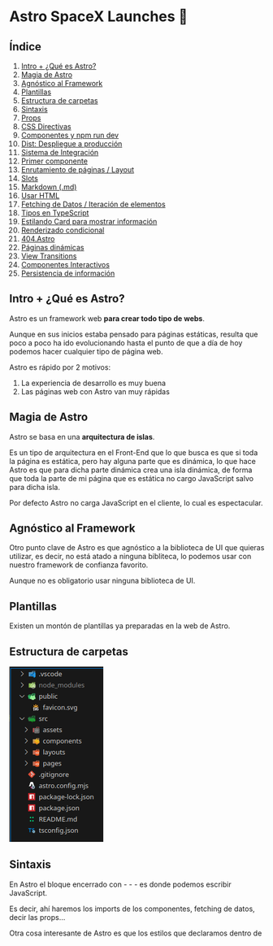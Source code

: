 # Astro SpaceX Launches 🚀

## Índice

1. [Intro + ¿Qué es Astro?](#intro--qué-es-astro)
2. [Magia de Astro](#magia-de-astro)
3. [Agnóstico al Framework](#agnóstico-al-framework)
4. [Plantillas](#plantillas)
5. [Estructura de carpetas](#estructura-de-carpetas)
6. [Sintaxis](#sintaxis)
7. [Props](#props)
8. [CSS Directivas](#css-directivas)
9. [Componentes y npm run dev](#componentes-y-npm-run-dev)
10. [Dist: Despliegue a producción](#dist-despligue-a-producción)
11. [Sistema de Integración](#sistema-de-integración)
12. [Primer componente](#primer-componente)
13. [Enrutamiento de páginas / Layout](#enrutamiento-de-páginas--layout)
14. [Slots](#slots-nombrados-text-by-default)
15. [Markdown (.md)](#markdown-md)
16. [Usar HTML](#usar-html)
17. [Fetching de Datos / Iteración de elementos](#fetching-de-datos--iteración-de-elementos)
18. [Tipos en TypeScript](#tipos-en-typescript)
19. [Estilando Card para mostrar información](#estilando-card-para-mostrar-información)
20. [Renderizado condicional](#renderizado-condicional)
21. [404.Astro](#404astro)
22. [Páginas dinámicas](#páginas-dinámicas-getstaticpaths)
23. [View Transitions](#view-transitions-introducción)
24. [Componentes Interactivos](#componentes-interactivos-las-islas)
25. [Persistencia de información](#persistencia-de-información)

## Intro + ¿Qué es Astro?

Astro es un framework web **para crear todo tipo de webs**.

Aunque en sus inicios estaba pensado para páginas estáticas, resulta que poco a poco ha ido evolucionando hasta el punto de que a día de hoy podemos hacer cualquier tipo de página web.

Astro es rápido por 2 motivos:

1. La experiencia de desarrollo es muy buena
2. Las páginas web con Astro van muy rápidas

## Magia de Astro

Astro se basa en una **arquitectura de islas**.

Es un tipo de  arquitectura en el Front-End que lo que busca es que si toda la página es estática, pero hay alguna parte que es dinámica, lo que hace Astro es que para dicha parte dinámica crea una isla dinámica, de forma que toda la parte de mi página que es estática no cargo JavaScript salvo para dicha isla.

Por defecto Astro no carga JavaScript en el cliente, lo cual es espectacular.

## Agnóstico al Framework

Otro punto clave de Astro es que agnóstico a la biblioteca de UI que quieras utilizar, es decir, no está atado a ninguna bibliteca, lo podemos usar con nuestro framework de confianza favorito.

Aunque no es obligatorio usar ninguna biblioteca de UI.

## Plantillas

Existen un montón de plantillas ya preparadas en la web de Astro. 

## Estructura de carpetas

![image.png](.github/assets/image.png)

## Sintaxis

En Astro el bloque encerrado con - - - es donde podemos escribir JavaScript.

Es decir, ahí haremos los imports de los componentes, fetching de datos, decir las props…

Otra cosa interesante de Astro es que los estilos que declaramos dentro de <style> tienen scope, es decir, están siendo utilizados únicamente sobre el propio componente.

## Props

Astro cuenta con una variable global llamada “Astro” que podemos usar en todos los archivos .astro y que contiene diversa información como los props, las cookies, parámetros, nos da la posibilidad de redirigir, informacion del sitio, etc.

En Astro podemos definir los props así:

```jsx
---
// Usage: <GreetingHeadline greeting="Howdy" name="Partner" />
const { greeting, name } = Astro.props;
---
<h2>{greeting}, {name}!</h2>
```

Los cuales se usan así:

```jsx
---
import GreetingHeadline from './GreetingHeadline.astro';
const name = 'Astro';
---
<h1>Greeting Card</h1>
<GreetingHeadline greeting="Hi" name={name} />
<p>I hope you have a wonderful day!</p>
```

Pero también nos permite definir los props usando TypeScript con un tipo de interfaz llamada Props, que es lo que vamos a hacer nosotros:

```jsx
---
interface Props {
  name: string;
  greeting?: string;
}

const { greeting = "Hello", name } = Astro.props;
---
<h2>{greeting}, {name}!</h2>
```

Por supuesto a los props les podemos poner valores por defecto:

```jsx
---
const { greeting = "Hello", name = "Astronaut" } = Astro.props;
---
<h2>{greeting}, {name}!</h2>
```

En nuestra aplicación vamos a crear un prop para el Layout de forma que podamos pasarle el title. Layout.astro:

```jsx
---
import "../styles/global.css"

interface Props {
	title: string
}

const { title } = Astro.props;

---

<!doctype html>
<html lang="en">
	<head>
		<meta charset="UTF-8" />
		<meta name="viewport" content="width=device-width" />
		<link rel="icon" type="image/svg+xml" href="/favicon.svg" />
		<meta name="generator" content={Astro.generator} />
		<title>{title}</title>
	</head>
	<body>
		<slot />
	</body>
</html>

<style>
	html,
	body {
		margin: 0;
		width: 100%;
		height: 100%;
		background-color: black;
		color: white;
	}
</style>
```

De forma que en el index.astro usamos el layout estableciendo el title por medio del prop:

```jsx
---
import Layout from '../layouts/Layout.astro';
---

<Layout title="SpaceX Launches">
	<main>
	</main>
</Layout>

```

## CSS Directivas

En Astro podemos hacer estilos globales, con <style is:global>.

Con <style is:inline> dejaríamos el estilo en el HTML para no procesarlo.

Pero con <style> lo estaríamos procesando y haciendo que sólo funcione en el propio componente.

## Componentes y npm run dev

Una de las cosas buenas que tiene Astro es que no tiene casi boilerplate, es decir, te ahorra código a la hora de crear componentes, ya que no tienes que poner export function ni nada, por lo que nos evita ese código repetitivo a la hora de crear componentes.

Obviamente Astro ya tiene todo lo que sería fast refresh, hot mode replacement, por lo que guardas y ya ves directamente los cambios.

## Dist: Despliegue a producción

Si hacemos npm run build y accedemos al directorio generado dist, veremos que no hay ningún archivo de JavaScript, ya que como hemos comentado anteriormente por defecto no utiliza JavaScript.

![image.png](.github/assets/image%201.png)

## Sistema de Integración

En Astro existe un sistema de integración que simplemente ejecutando un comando nos permite añadir nuestros frameworks de referencia.

En este caso, vamos a instalar TailwindCSS:

## Primer componente

Vamos a crear nuestro primer componente, concretamente el header de nuestra aplicación en un archivo llamado Header.astro en el directorio components:

```jsx
---
console.log('javascript')
---

<header class="py-8 px-4 mx-auto max-w-xl lg:py-16 lg:px-6">
  <div class="mx-auto text-center mb-8 lg:mb-16">
    <h2 class="mb-4 text-5xl tracking-tight font-extrabold text-white">
      SpaceX launches 🚀
    </h2>
    <p class="font-light text-gray-500 sm:text-xl dark:text-gray-400">
      All the information about SpaceX launches
    </p>
  </div>

  <nav class="flex flex-col items-center justify-between w-full text-center md:flex-row">
    <a class="text-white" href="/">Últimos lanzamientos</a>
    <a class="text-white" href="/oldest">Los más viejos</a>
  </nav>
</header>
```

De momento nuestra aplicación luce así:

![image.png](.github/assets/image%202.png)

![image.png](.github/assets/image%203.png)

## Enrutamiento de páginas / Layout

Ahora vamos a tratar de conseguir que en todas las páginas se vea el mismo header que acabamos de crear.

index.astro

```jsx
---
import Layout from '../layouts/Layout.astro';
---

<Layout title="SpaceX Launches">
	La página principal
</Layout>

```

about.astro

```jsx
---
import Layout from "../layouts/Layout.astro"
---

<Layout title="About the project">
  <h1>About the project</h1>
  
  <p>The SpaceX launches project is a demo for the Astro course</p>
</Layout>
```

Layout.astro

```jsx
---
import Header from "../components/Header.astro";
import "../styles/global.css"

interface Props {
	title: string
}

const { title } = Astro.props;

---

<!doctype html>
<html lang="en">
	<head>
		<meta charset="UTF-8" />
		<meta name="viewport" content="width=device-width" />
		<link rel="icon" type="image/svg+xml" href="/favicon.svg" />
		<meta name="generator" content={Astro.generator} />
		<title>{title}</title>
	</head>
	<body class="bg-gray-900 min-h-screen pb-32">
		<Header />
		<main class="max-w-5xl px-4 m-auto">
			<slot />
		</main>
	</body>
</html>

<style is:global>
	html{
		color-scheme: dark light; /* Con esta propiedad indicamos que queremos usar el modo oscuro y que todos los colores se adecuen al modo oscuro */
	}
</style>

```

¡Ojo con esto! Que la propiedad color-scheme no te establece el color del texto.

![image.png](.github/assets/image%204.png)

## Slots (nombrados, text by default)

Vamos a ver cómo funciona el tema de los slots, porque es mucho más potente de lo que parece.

No solo es el tema del children.

Y es que los slots en Astro pueden estar nombrados, es decir, podemos agregar nombre al slot.

Para mostrar su potencial vamos a ver un ejemplo en el que con 2 slots nombrados podemos indicar en qué posición se tiene que poner, es decir, le decimos que asigne dicho elemento svg al hueco que tiene el nombre “before” o “after”.

Creamos un nuevo componente HeaderButton.astro

```jsx
---
interface Props {
  href: string;
}

const { href } = Astro.props;
---

<a href={href}
class="flex-row justify-center text-white cursor-pointer
hover:bg-slate-700 focus:ring-4 focus:outline-none focus:ring-[#1da1f2]/50
font-medium rounded-lg px-5 py-2.5 text-center inline-flex items-center
dark:focus:ring-[#1da1f2]/55 mr-2 mb-2 hover:shadow-lg transition-all
duration-200 ease-in-out hover:scale-110 scale-90 gap-x-2 opacity-70
hover:opacity-100">
  <slot name="before" />
  <slot />
  <slot name="after" />
</a>
```

Y en el Header.astro

```jsx
---
import HeaderButton from "./HeaderButton.astro"

console.log('javascript')
---

<header class="py-8 px-4 mx-auto max-w-xl lg:py-16 lg:px-6">
  <div class="mx-auto text-center mb-8 lg:mb-16">
    <h2 class="mb-4 text-5xl tracking-tight font-extrabold text-white">
      SpaceX launches 🚀
    </h2>
    <p class="font-light text-gray-500 sm:text-xl dark:text-gray-400">
      All the information about SpaceX launches
    </p>
  </div>

  <nav class="flex flex-col items-center justify-between w-full text-center md:flex-row">
    <HeaderButton href="/">
      <svg 
        slot="before"
        width="24"
        height="24"  
        viewBox="0 0 24 24"  
        fill="none"  
        stroke="currentColor"  
        stroke-width="2"  
        stroke-linecap="round"  
        stroke-linejoin="round"  
      >
        <path stroke="none" d="M0 0h24v24H0z" fill="none"/>
        <path d="M4 13a8 8 0 0 1 7 7a6 6 0 0 0 3 -5a9 9 0 0 0 6 -8a3 3 0 0 0 -3 -3a9 9 0 0 0 -8 6a6 6 0 0 0 -5 3" />
        <path d="M7 14a6 6 0 0 0 -3 6a6 6 0 0 0 6 -3" />
        <path d="M15 9m-1 0a1 1 0 1 0 2 0a1 1 0 1 0 -2 0" />
      </svg>
      Últimos lanzamientos
    </HeaderButton>
    <HeaderButton href="/about">
      <!-- Con slot estamos indicando en qué posición queremos que se coloque el icono utilizando slots nombrados -->
      <svg
        slot="before" 
        width="24"  
        height="24" 
        viewBox="0 0 24 24" 
        fill="none"  
        stroke="currentColor"
        stroke-width="2" 
        stroke-linecap="round" 
        stroke-linejoin="round"
      >
          <path stroke="none" d="M0 0h24v24H0z" fill="none"/>
          <path d="M3 12a9 9 0 1 0 18 0a9 9 0 0 0 -18 0" />
          <path d="M12 9h.01" />
          <path d="M11 12h1v4h1" />
      </svg>
      Sobre el proyecto
    </HeaderButton>
    <HeaderButton href="/oldest">
      <svg 
        slot="before"
        width="24"
        height="24"  
        viewBox="0 0 24 24"  
        fill="none"  
        stroke="currentColor"  
        stroke-width="2"  
        stroke-linecap="round"  
        stroke-linejoin="round"  
      >
        <path stroke="none" d="M0 0h24v24H0z" fill="none"/>
        <path d="M20.984 12.535a9 9 0 1 0 -8.431 8.448" />
        <path d="M12 7v5l3 3" /><path d="M19 16v6" />
        <path d="M22 19l-3 3l-3 -3" />
      </svg>
      Los más viejos
    </HeaderButton>
  </nav>
</header>
```

![image.png](.github/assets/image%205.png)

Una cosa que debemos saber de los slots es el tema del contenido por defecto, imáginate que por lo que sea el slot no recibe nada y queremos tener un valor por defecto, para ello lo que podemos hacer es poner un texto por defecto, o html o un componente ahí, o lo que tú quieras, entonces lo que va a hacer esto es que en caso de no le pasemos un slot:

HeaderButton.astro

```jsx
<a class="flex-row justify-center text-white cursor-pointer
hover:bg-slate-700 focus:ring-4 focus:outline-none focus:ring-[#1da1f2]/50
font-medium rounded-lg px-5 py-2.5 text-center inline-flex items-center
dark:focus:ring-[#1da1f2]/55 mr-2 mb-2 hover:shadow-lg transition-all
duration-200 ease-in-out hover:scale-110 scale-90 gap-x-2 opacity-70
hover:opacity-100">
  <slot name="before" />
  <slot>Un texto por defecto</slot>
  <slot name="after" />
</a>
```

Header.astro donde hemos quitado el texto que estába en la zona marcada en rojo al último HeaderButton:

![image.png](.github/assets/image%206.png)

Resultado:

![image.png](.github/assets/image%207.png)

<aside>
💡

Esto del contenido por defecto, se puede hacer tanto para los slots nombrados como para los normales.

</aside>

## Markdown (.md)

Astro es totalmente compatible con Markdown, de cero, sin instalar nada.

En los archivos Markdown se puede usar una cosa llamada front matter que nos permite indicar características, en este caso vamos a indicar el title y el layout que queremos que utilice:

```markdown
---
  title: 'Contenido de la página'
  layout: "../layouts/Layout.astro"
---

# Esto es un ejemplo de artículo

lorem ipsum dolor sit amet, consectetur adipiscing elit. 

## Subtítulo

lorem ipsum dolor sit amet, consectetur adipiscing elit.

## Subtítulo 2

```javascript
function () {
    console.log('Hola mundo');
}
```
```

Astro además tiene una cosa llamada Content Collections que está pensado para casos en los que casi todo tu contenido va a ser con Markdown. 

Y nos permite definir colecciones, qué campos tienen las colecciones, decirle cuál es el esquema (schema), es decir, para poder definir qué campos necesitamos en el front matter, si hay que pasar una imágen, si hay que poner tags, además le podemos definir qué layour por defecto está utilizando. 

Y lo mejor es que podemos tener diferentes colecciones, para los posts del blog, para autores, para archivos, vídeos, podcast. 

## Usar HTML

En Astro podemos usar HTML.

Cremos un archivo ejemplo.html dentro del directorio pages:

```markdown
<h1>
  Un ejemplo de html 
</h1>
```

![image.png](.github/assets/image%208.png)

## Fetching de Datos / Iteración de elementos

Vamos a crear un nuevo componente para los launches y de paso vamos a ver cómo hacemos fetching de datos.

<aside>
💡

Astro no ejecuta nada de JavaScript en la parte del cliente, lo hace en la parte del servidor o en tiempo de compilación.

</aside>

```jsx
---
const res = await fetch('https://api.spacexdata.com/v5/launches/query', {
  method: 'POST',
  headers: {
    'Content-Type': 'application/json',
  },
  body: JSON.stringify({
    query: {},
    options: {
      sort: {
          date_unix: "asc", // Ordenar por fecha de forma ascendente (date_unix es un campo del json devuelto)
      },
      limit: 12,
    },
  }),
});

const data = await res.json();

console.log(data);
---

<div class="grid gap-8 sm:grid-cols-2 lg:grid-cols-3">
  <article>
    
  </article>
</div>
```

## Tipos en TypeScript

Vamos a usar quicktype para tener tipado en el json para cuando accedamos a los datos.

Para ello nos copiamos la salida por terminal del console.log(data), nos vamos a quicktype y le decimos que lo pase a TypeScript con las 3 opciones que he marcado:

![image.png](.github/assets/image%209.png)

Nos copiamos el código haciendo click en “Copy Code” y lo pasamos a un nuevo archivo llamado “api.ts” dentro un directorio nuevo en src llamado “types”:

```tsx
export type APISpaceXResponse = {
    docs:          Doc[];
    totalDocs:     number;
    offset:        number;
    limit:         number;
    totalPages:    number;
    page:          number;
    pagingCounter: number;
    hasPrevPage:   boolean;
    hasNextPage:   boolean;
    prevPage:      null;
    nextPage:      number;
}

export type Doc = {
    fairings:              Fairings | null;
    links:                 Links;
    static_fire_date_utc:  Date | null;
    static_fire_date_unix: number | null;
    net:                   boolean;
    window:                number;
    rocket:                Rocket;
    success:               boolean;
    failures:              Failure[];
    details:               null | string;
    crew:                  any[];
    ships:                 string[];
    capsules:              string[];
    payloads:              string[];
    launchpad:             Launchpad;
    flight_number:         number;
    name:                  string;
    date_utc:              Date;
    date_unix:             number;
    date_local:            Date;
    date_precision:        DatePrecision;
    upcoming:              boolean;
    cores:                 Core[];
    auto_update:           boolean;
    tbd:                   boolean;
    launch_library_id:     null;
    id:                    string;
}

export type Core = {
    core:            string;
    flight:          number;
    gridfins:        boolean;
    legs:            boolean;
    reused:          boolean;
    landing_attempt: boolean;
    landing_success: boolean | null;
    landing_type:    null | string;
    landpad:         null;
}

export enum DatePrecision {
    Hour = "hour",
}

export type Failure = {
    time:     number;
    altitude: number | null;
    reason:   string;
}

export type Fairings = {
    reused:           boolean | null;
    recovery_attempt: boolean | null;
    recovered:        boolean | null;
    ships:            any[];
}

export enum Launchpad {
    The5E9E4501F509094Ba4566F84 = "5e9e4501f509094ba4566f84",
    The5E9E4502F509092B78566F87 = "5e9e4502f509092b78566f87",
    The5E9E4502F5090995De566F86 = "5e9e4502f5090995de566f86",
}

export type Links = {
    patch:      Patch;
    reddit:     Reddit;
    flickr:     Flickr;
    presskit:   null | string;
    webcast:    string;
    youtube_id: string;
    article:    string;
    wikipedia:  string;
}

export type Flickr = {
    small:    any[];
    original: any[];
}

export type Patch = {
    small: string;
    large: string;
}

export type Reddit = {
    campaign: null;
    launch:   null | string;
    media:    null;
    recovery: null;
}

export enum Rocket {
    The5E9D0D95Eda69955F709D1Eb = "5e9d0d95eda69955f709d1eb",
    The5E9D0D95Eda69973A809D1Ec = "5e9d0d95eda69973a809d1ec",
}

```

Esto es una buena idea porque ahora tenemos autocompletado y es más fácil manejar la información recibida.

Ahora vamos a crear un componente para mostrar las “cartas de los lanzamientos”.

CardLaunch.astro

```jsx
---
interface Props {
  id: string
  name: string
  img: string
  success: boolean
  flightNumber: number
  details: string
}

const { success, flightNumber, img, id, details } = Astro.props
const successText = success ? "Éxito" : "Fracaso"
---

<a href={`/launch/${id}`}
  class="rounded-lg border shadow-md bg-gray-800 border-gray-700
  hover:scale-105 hover:bg-gray-700 hover:border-gray-500 transition flex flex-col"
>
  <picture class="flex justify-center p-4">
    <img src={img} alt={`Patch for launch ${id}`} class="rounded-lg mb-5" />
  </picture>

  <header class="p-4 flex-grow">
    <span class={`text-xs font-semibold mr-2 px-2.5 py-0.5 rounded ${success ? "bg-green-200 text-green-900" : "bg-red-200 text-red-900"}`}>
      {successText}
    </span>

    <h2 class="my-2 text-2xl font-bold tracking-tight text-white">
      Flight #{flightNumber}
    </h2>

    <p class="mb-4 font-light text-gray-400">
      {details?.length > 100 ? details.slice(0, 100) + "..." : details}
    </p>
  </header>
</a>
```

Recorremos el array de lanzamientos y mostramos la imagen y el título de cada uno en Launches.astro:

```jsx
---
import { type APISpaceXResponse } from "../types/api";

const res = await fetch('https://api.spacexdata.com/v5/launches/query', {
  method: 'POST',
  headers: {
    'Content-Type': 'application/json',
  },
  body: JSON.stringify({
    query: {},
    options: {
      sort: {
          date_unix: "asc", // Ordenar por fecha de forma ascendente (date_unix es un campo del json devuelto)
      },
      limit: 12,
    },
  }),
});

const { docs: launches } = (await res.json()) as APISpaceXResponse;
---

<div class="grid gap-8 sm:grid-cols-2 lg:grid-cols-3">
  {
    launches.map((launch) => (
      <article>
        <img src={launch.links.patch.small} alt="" />
        <h2>Launch #{launch.id}</h2>
      </article>
    ))
  }
</div>
```

Estado actual de la aplicación:

![image.png](.github/assets/image%2010.png)

## Estilando Card para mostrar información

CardLaunch.astro

```jsx
---
interface Props {
  id: string
  details: string | null
  img: string
  success: boolean
  flightNumber: number
}

const { success, flightNumber, img, id, details } = Astro.props
const successText = success ? "Éxito" : "Fracaso"
---

<a href={`/launch/${id}`}
  class="rounded-lg border shadow-md bg-gray-800 border-gray-700
  hover:scale-105 hover:bg-gray-700 hover:border-gray-500 transition flex flex-col"
>
  <picture class="flex justify-center p-4">
    <img src={img} alt={`Patch for launch ${id}`} class="rounded-lg mb-5" />
  </picture>

  <header class="p-4 flex-grow">
    <span class={`text-xs font-semibold mr-2 px-2.5 py-0.5 rounded`}>
      Por hacer
    </span>

    <h2 class="my-2 text-2xl font-bold tracking-tight text-white">
      Flight #{flightNumber}
    </h2>

    <p class="mb-4 font-light text-gray-400">
      {details != null && details?.length > 100 ? details.slice(0, 100) + "..." : details}
    </p>
  </header>
</a>
```

Launches.astro

```jsx
---
import { type APISpaceXResponse } from "../types/api";
import CardLaunch from "../components/CardLaunch.astro";

const res = await fetch('https://api.spacexdata.com/v5/launches/query', {
  method: 'POST',
  headers: {
    'Content-Type': 'application/json',
  },
  body: JSON.stringify({
    query: {},
    options: {
      sort: {
          date_unix: "asc", // Ordenar por fecha de forma ascendente (date_unix es un campo del json devuelto)
      },
      limit: 12,
    },
  }),
});

const { docs: launches } = (await res.json()) as APISpaceXResponse;
---

<div class="grid gap-8 sm:grid-cols-2 lg:grid-cols-3">
  {
    launches.map(
      ({id, links, details, flight_number: flightNumber, success}) => (
        <CardLaunch
          id={id}
          img={links.patch.small}
          details={details}
          flightNumber={flightNumber}
          success={success}
        />
      ) 
    )
  }
</div>
```

Estado actual de la aplicación:

![image.png](.github/assets/image%2011.png)

## Renderizado condicional

En Astro existe una utilidad llamada class:list a la cual le podemos pasar un array en el que indicamos por ejemplo, qué clases de Tailwind se aplicarán siempre y cuales de forma condicional.

Esto nos ahorra tener que usar un template string y además queda de una forma más declarativa.

CardLaunch.astro

```jsx
---
interface Props {
  id: string
  details: string | null
  img: string
  success: boolean
  flightNumber: number
}

const { success, flightNumber, img, id, details } = Astro.props
const launchStatus = success ? "Success" : "Failure"
---

<a href={`/launch/${id}`}
  class="rounded-lg border shadow-md bg-gray-800 border-gray-700
  hover:scale-105 hover:bg-gray-700 hover:border-gray-500 transition flex flex-col"
>
  <picture class="flex justify-center p-4">
    <img src={img} alt={`Patch for launch ${id}`} class="rounded-lg mb-5" />
  </picture>

  <header class="p-4 flex-grow">
    <span
      class:list={[
        "text-xs font-semibold mr-2 px-2.5 py-0.5 rounded",
        {
          "bg-green-400 text-green-900": success,
          "bg-red-400 text-red-900": !success
        }
      ]}
      >{launchStatus}
    </span>

    <h2 class="my-2 text-2xl font-bold tracking-tight text-white">
      Flight #{flightNumber}
    </h2>

    <p class="mb-4 font-light text-gray-400">
      {details != null && details?.length > 100 ? details.slice(0, 100) + "..." : details}
    </p>
  </header>
</a>
```

Estado actual de la aplicación:

![image.png](.github/assets/image%2012.png)

## 404.Astro

Obviamente si hacemos click en uno de los launches las páginas todavía no funcionan:

![image.png](.github/assets/image%2013.png)

Así que vamos a configurar una página para el error 404:

```jsx
---
import Layout from '../layouts/Layout.astro';
---

<Layout title="404 Not Found">
  <div class="flex flex-col justify-center items-center">
    <h1 class="text-white text-3xl text-center">Esta página no existe...</h1>
    <img src="https://midu.dev/images/this-is-fine-404.gif" alt="404 Image" />
  </div>
</Layout>
```

Resultado:

![image.png](.github/assets/image%2014.png)

## Dudas

**¿En qué momento sabes que debes agregar un framework como Vue o React?**

Cuando necesitas interactividad.

**¿Cómo se hace para que el fetching de datos se actualice, ya que desplegado obtendrá los datos una vez, en el momento de la compilación?**

De momento con todo lo que hemos implementado, si hiciéramos un npm run build, en el directorio dist habrá 0 JavaScript, es simplemente estático, entonces claro, eso significa que cada vez que queramos que los datos se actualicen, tendremos que hacer otro despliegue a producción para poder los nuevos cambios, es decir, otro npm run build, porque en el html generado no hay nada de JavaScript para traerse los datos actualizados.

Lo que habría que hacer es simplemente ir haciendo despliegue cada 5, 10, dependiendo de lo que queramos hacer.

Aunque también es cierto que podemos tener un modo de Server Sider Rendering (SSR) y podemos cachear y todo esto.

También muchas veces podemos hacer cosas estáticas, y con una github action o lo que sea podemos hacer que se vaya refrescando y regenerando el deploy, cada 5, 10, 30 minutos, dependiendo del caso, pero no tiene esa granularidad de decir a nivel de página que haga un revalidate y tal, para eso necesitaríamos ya el modo de servidor.

Nota: Se puede desplegar Astro en cualquier hosting en el modo servidor o en el modo estático, de hecho en el modo estático esto sería directamente arrastrar los ficheros y lo tendríamos.

## Páginas dinámicas (getStaticPaths)

Vamos a pasar el fetching de datos a una nueva carpeta llamada “services”, en un nuevo archivo llamado “spacex.ts”, de forma que podamos reutilizar dicha implementación donde queramos, y además vamos a añadir la lógica para recuperar un launch por id.

spacex.ts

```tsx
import { type Doc, type APISpaceXResponse } from "../types/api";

export const getLaunchById = async ({id}: {id: string}) => {
  const res = await fetch(`https://api.spacexdata.com/v5/launches/${id}`) 
  
  const launch = (await res.json()) as Doc;
  return launch
} 

export const getLatestLaunches = async () => {
  const res = await fetch('https://api.spacexdata.com/v5/launches/query', {
    method: 'POST',
    headers: {
      'Content-Type': 'application/json',
    },
    body: JSON.stringify({
      query: {},
      options: {
        sort: {
            date_unix: "asc", // Ordenar por fecha de forma ascendente (date_unix es un campo del json devuelto)
        },
        limit: 12,
      },
    }),
  });
  
  const { docs: launches } = (await res.json()) as APISpaceXResponse;
  return launches
} 
```

Launches.astro

```jsx
---
import CardLaunch from "../components/CardLaunch.astro";
import { getLatestLaunches } from "../services/spacex";

const launches = await getLatestLaunches();
---

<div class="grid gap-8 sm:grid-cols-2 lg:grid-cols-3">
  {
    launches.map(
      ({id, links, details, flight_number: flightNumber, success}) => (
        <CardLaunch
          id={id}
          img={links.patch.small}
          details={details}
          flightNumber={flightNumber}
          success={success}
        />
      ) 
    )
  }
</div>
```

Vamos a crear una página con una ruta dinámica.

[id].astro

```jsx
---
import Layout from "../../layouts/Layout.astro"
import { getLatestLaunches, getLaunchById } from "../../services/spacex"

const { id } = Astro.params

/*
if (!id) { // solo para el servidor
  Astro.redirect("/")
}
*/

let launch = null
if (id) {
  launch = await getLaunchById({ id })
}

export async function getStaticPaths() {
  // llamar a una API externa para saber todas las ids que debes generar

  const launches = await getLatestLaunches()

  return launches.map(launch => ({
    params: { id: launch.id }
  }))
}

---

<Layout title={`Lanzamiento ${id}`}>
  <article>
    {launch?.id}
  </article>
</Layout>
```

Lo que marco en azul es correcto para cuando antes de que el usuario entre a la página conoces todas las páginas, servicios, productos que quieres servir y son limitados. Que pueden ser decenas, centenas, pero que no son ilimitados, es un número finito y conocido antes de que el usuario pueda navegar.

Por ejemplo, una tienda online que tenga 50 productos, pues tiene todo el sentido del mundo que hagamos lo marcado en azul, porque vas a generar 50 páginas, es decir, cuando hagamos npm run build, se van a generar 50 páginas estáticas y claro el contenido va a cargar superrápido, pero claro lo malo es que si fuesen 5 millones de productos no tendría sentido.

En resumen, esto sería correcto para un número finito y conocido antes de que el usuario entre.

No tiene sentido por ejemplo para una página que sea dinámica, es decir, que esté constantemente cambiando, como por ejemplo twitter. Porque en ese caso, los tweets son muy dinámicos, no paran de crearse, estaría constantemente creando páginas estáticas y no terminaría nunca. No tiene sentido.

Entonces, ¿Qué podemos hacer en el caso en que no queramos hacer esto?

Puesto que esta sería la forma estática. Pero Astro también puede funcionar en el servidor.

## Páginas dinámicas (forma SSR)

<aside>
💡

**Removed: `hybrid` rendering mode**

In Astro v4.x, Astro provided three rendering `output` rendering modes: `'static'`, `'hybrid'`, and `'server'`

Astro v5.0 merges the `output: 'hybrid'` and `output: 'static'` configurations into one single configuration (now called `'static'`) that works the same way as the previous hybrid option.

It is no longer necessary to specify `output: 'hybrid'` in your Astro config to use server-rendered pages. The new `output: 'static'` has this capability included.

Astro will now automatically allow you to opt out of prerendering in your static site with no change to your output configuration required. Any page route or endpoint can include `export const prerender = false` to be server-rendered on demand, while the rest of your site is statically generated.

</aside>

Como hemos dicho no es obligatorio funcionar siempre de forma estática con Astro.

Por ello vamos a ver cómo activar en Astro el modo servidor o SSR.

**¿Cuáles podríamos tener?**

Podríamos tener el modo server para que sea 100% server side, pero si por lo que sea hay una parte que sí que te interesa que sea estática y otra parte que te interesa que sea dinámica, existe un modo llamado “hybrid”, **que tras la actualización a Astro 5 es el modo por defecto y lo mismo que el modo static**.

Por defecto se prerenderiza como hemos visto hasta ahora de forma estática, pero puedes optar por salir de esto para cada una de las páginas.

Es decir, si queremos que una página funcione en modo servidor, sólo tendríamos que indicarle en la parte - - -, la siguiente línea de código:

```jsx
export const prerender = false // server side rendering
```

Pero ahora vamos a probar el modo server:

```jsx
// @ts-check
import { defineConfig } from 'astro/config';

import tailwindcss from '@tailwindcss/vite';

// https://astro.build/config
export default defineConfig({
  vite: {
    plugins: [tailwindcss()]
  },
  output: 'server'
});
```

Y ahora como se puede ver ya no nos hace falta la función getStaticPaths en [id].astro

```jsx
---
import Layout from "../../layouts/Layout.astro"
// import { getLatestLaunches, getLaunchById } from "../../services/spacex"
import { getLaunchById } from "../../services/spacex"

const { id } = Astro.params

/*
if (!id) { // solo para el servidor
  Astro.redirect("/")
}
*/

let launch = null
if (id) {
  launch = await getLaunchById({ id })
}

/*
export async function getStaticPaths() {
  // llamar a una API externa para saber todas las ids que debes generar

  const launches = await getLatestLaunches()

  return launches.map(launch => ({
    params: { id: launch.id }
  }))
}
*/
---

<Layout title={`Lanzamiento ${id}`}>
  <article class="flex flex-col gap-y-4">
    <img class="w-52 h-auto" src={launch?.links?.patch.small} alt={launch?.name} />
    <h2 class="text-4xl text-white font-bold">
      Launch #{launch?.flight_number}
    </h2>
    <p class="text-lg">{launch?.details}</p>
  </article>
</Layout>
```

Si entramos a una de las páginas de lanzamiento:

![image.png](.github/assets/image%2015.png)

Pero claro, esto esta funcionando ahora en el servidor, y estamos perdiendo bastantes cosas positivas de Astro, pero funcionar funciona, y esto implica que podemos utilizar Astro para crear aplicaciones tan complicadas como queramos.

## Hybrid

Ahora si queremos lo mejor de los 2 mundos, tendremos que utilizar el `hybrid` mode, **que tras la actualización a Astro 5 es el modo por defecto y lo mismo que el modo static**.

Pero como en la versión 5 el modo hybrid es el modo por defecto, borramos el output: ‘server’ del archivo de configuración de Astro.

```tsx
// @ts-check
import { defineConfig } from 'astro/config';

import tailwindcss from '@tailwindcss/vite';

// https://astro.build/config
export default defineConfig({
  vite: {
    plugins: [tailwindcss()]
  }
});
```

[id].astro

```jsx
---
import Layout from "../../layouts/Layout.astro"
import { getLatestLaunches, getLaunchById } from "../../services/spacex"

const { id } = Astro.params

/*
if (!id) { // solo para el servidor
  Astro.redirect("/")
}
*/

let launch = null
if (id) {
  launch = await getLaunchById({ id })
}

export async function getStaticPaths() {
  // llamar a una API externa para saber todas las ids que debes generar

  const launches = await getLatestLaunches()

  return launches.map(launch => ({
    params: { id: launch.id }
  }))
}
---

<Layout title={`Lanzamiento ${id}`}>
  <article class="flex flex-col gap-y-4">
    <img class="w-52 h-auto" src={launch?.links?.patch.small} alt={launch?.name} />
    <h2 class="text-4xl text-white font-bold">
      Launch #{launch?.flight_number}
    </h2>
    <p class="text-lg">{launch?.details}</p>
  </article>
</Layout>
```

## View Transitions (introducción)

Una de las cosas más interesantes que ha añadido Astro es el hecho de las View Transitions.

Y es que esto nos permite hacer de una forma muy sencilla transiciones fluidas entre las páginas de la web. 

Lo bueno además es que no parpadea, es decir, actualiza el contenido de forma fluida, de forma que da la sensación de que fuese una SPA (Single Page Application).

## Componentes Interactivos (las islas)

En mi caso voy a integrar vue.

Vamos a ver cómo podemos cargarle un componente de Vue para empezar a darle un poco de interactividad a nuestras páginas.

Imaginemos que por lo que sea en nuestro Header queremos tener una parte que sea dinámica.

Creamos un componente vue con un contador:

Counter.vue

```jsx
<script lang="ts" setup>
import { ref } from 'vue';

const count = ref(0);

function increment() {
  count.value++;
}

function decrement() {
  count.value--;
}

</script>

<template>
  <div>
    <p>{{ count }}</p>
    <button class="border px-4 py-2 text-xl" @click="increment">+</button>
    <button class="border px-4 py-2 text-xl" @click="decrement">-</button>
  </div>
</template>
```

Importamos y añadimos el componente de Vue a nuestro Header en Header.astro:

```jsx
---
import HeaderButton from "./HeaderButton.astro"
import Counter from "./Counter.vue"

console.log('javascript')
---

<header class="py-8 px-4 mx-auto max-w-xl lg:py-16 lg:px-6">
  <div class="mx-auto text-center mb-8 lg:mb-16">
    <h2 class="mb-4 text-5xl tracking-tight font-extrabold text-white">
      SpaceX launches 🚀
    </h2>
    <p class="font-light text-gray-500 sm:text-xl dark:text-gray-400">
      All the information about SpaceX launches
    </p>
  </div>

  <Counter />

  <nav class="flex flex-col items-center justify-between w-full text-center md:flex-row">
    <HeaderButton href="/">
      <svg 
      el resto del código...........
```

Resultado:

![image.png](.github/assets/image%2016.png)

Pero al hacer click en los botones no hace nada, porque el `<Counter />` por defecto es estático, es decir, por defecto en Astro los componentes son estáticos. Se está renderizando simplemente de forma estática, pero no es interactivo.

Para hacerlo interactivo tenemos que indicarle una directiva con el `client`.

Y ahí le decimos cómo tiene que cargar esto, que normalmente va a ser cuando sea visible.

![image.png](.github/assets/image%2017.png)

Osea que en nuestro caso vamos a optar por `client:visible`.

```jsx
  <Counter client:visible/>
```

Y si ahora le damos sí que funciona:

![image.png](.github/assets/image%2018.png)

Y esto está bien, pero no es lo más increíble.

## Persistencia de información

Y es que existe una forma de persistir la información del contador entre una página y otra, es decir, que entre 2 páginas podamos decirle que cierta información persista.

**Header.astro**

```jsx
---
import HeaderButton from "./HeaderButton.astro"
import Counter from "./Counter.vue"

console.log('javascript')
---

<header transition:persist class="py-8 px-4 mx-auto max-w-xl lg:py-16 lg:px-6">
  <div class="mx-auto text-center mb-8 lg:mb-16">
    <h2 class="mb-4 text-5xl tracking-tight font-extrabold text-white">
      SpaceX launches 🚀
    </h2>
    <p class="font-light text-gray-500 sm:text-xl dark:text-gray-400">
      All the information about SpaceX launches
    </p>
  </div>

  <Counter client:visible/>

```

Con el `transition:persist` lo que le estamos diciendo es que todo lo que envuelve a este header, (lo podemos poner a nivel de componente):

```jsx
  <Counter transition:persist client:visible/>
```

Lo que le podemos decir es que para este componente que tiene este estado, cuando tú hagas la navegación a otro sitio, quiero que persistas el estado y que lo dejes tal y como estaba.

 

Lo que podemos conseguir con esto es crear experiencias de usuario como por ejemplo un vídeo, un reproductor de música, un formulario que tenga medias, lo que sea, que tú persistes el estado mientras va navegando entre diferentes páginas. Y esto lo hemos hecho con sólo una directiva.

Esto lo podemos hacer a nivel de componente o a nivel de cualquier cosa que tenemos.

A nivel interno Astro lo que hace es detectar cuáles son las partes que tiene que persistir el estado del HTML.

<aside>
💡

Si se recarga la página se pierde el estado. Es para persistir entre animaciones y navegaciones, no para persistir. Si hacemos un refresco eso no se guarda en localStorage.

</aside>